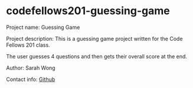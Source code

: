 # codefellows201-guessing-game
Project name: Guessing Game


Project description: This is a guessing game project written for the Code Fellows 201 class.

The user guesses 4 questions and then gets their overall score at the end.

Author: Sarah Wong

Contact info: [Github](https://github.com/sarahltwong)
